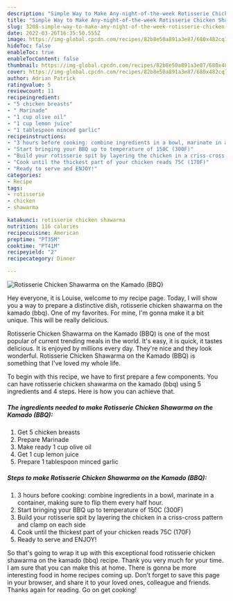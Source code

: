```yaml
---
description: "Simple Way to Make Any-night-of-the-week Rotisserie Chicken Shawarma on the Kamado (BBQ)"
title: "Simple Way to Make Any-night-of-the-week Rotisserie Chicken Shawarma on the Kamado (BBQ)"
slug: 3208-simple-way-to-make-any-night-of-the-week-rotisserie-chicken-shawarma-on-the-kamado-bbq
date: 2022-03-26T16:35:50.555Z
image: https://img-global.cpcdn.com/recipes/82b8e50a891a3e87/680x482cq70/rotisserie-chicken-shawarma-on-the-kamado-bbq-recipe-main-photo.jpg
hideToc: false
enableToc: true
enableTocContent: false
thumbnail: https://img-global.cpcdn.com/recipes/82b8e50a891a3e87/680x482cq70/rotisserie-chicken-shawarma-on-the-kamado-bbq-recipe-main-photo.jpg
cover: https://img-global.cpcdn.com/recipes/82b8e50a891a3e87/680x482cq70/rotisserie-chicken-shawarma-on-the-kamado-bbq-recipe-main-photo.jpg
author: Adrian Patrick
ratingvalue: 5
reviewcount: 11
recipeingredient:
- "5 chicken breasts"
- " Marinade"
- "1 cup olive oil"
- "1 cup lemon juice"
- "1 tablespoon minced garlic"
recipeinstructions:
- "3 hours before cooking: combine ingredients in a bowl, marinate in a container, making sure to flip them every half hour."
- "Start bringing your BBQ up to temperature of 150C (300F)"
- "Build your rotisserie spit by layering the chicken in a criss-cross pattern and clamp on each side"
- "Cook until the thickest part of your chicken reads 75C (170F)"
- "Ready to serve and ENJOY!"
categories:
- Recipe
tags:
- rotisserie
- chicken
- shawarma

katakunci: rotisserie chicken shawarma 
nutrition: 116 calories
recipecuisine: American
preptime: "PT35M"
cooktime: "PT41M"
recipeyield: "2"
recipecategory: Dinner

---
```



![Rotisserie Chicken Shawarma on the Kamado (BBQ)](https://img-global.cpcdn.com/recipes/82b8e50a891a3e87/680x482cq70/rotisserie-chicken-shawarma-on-the-kamado-bbq-recipe-main-photo.jpg)

Hey everyone, it is Louise, welcome to my recipe page. Today, I will show you a way to prepare a distinctive dish, rotisserie chicken shawarma on the kamado (bbq). One of my favorites. For mine, I'm gonna make it a bit unique. This will be really delicious.

Rotisserie Chicken Shawarma on the Kamado (BBQ) is one of the most popular of current trending meals in the world. It's easy, it is quick, it tastes delicious. It is enjoyed by millions every day. They're nice and they look wonderful. Rotisserie Chicken Shawarma on the Kamado (BBQ) is something that I've loved my whole life.




To begin with this recipe, we have to first prepare a few components. You can have rotisserie chicken shawarma on the kamado (bbq) using 5 ingredients and 4 steps. Here is how you can achieve that.

<!--inarticleads1-->

##### The ingredients needed to make Rotisserie Chicken Shawarma on the Kamado (BBQ):

1. Get 5 chicken breasts
1. Prepare  Marinade
1. Make ready 1 cup olive oil
1. Get 1 cup lemon juice
1. Prepare 1 tablespoon minced garlic




<!--inarticleads2-->

##### Steps to make Rotisserie Chicken Shawarma on the Kamado (BBQ):

1. 3 hours before cooking: combine ingredients in a bowl, marinate in a container, making sure to flip them every half hour.
1. Start bringing your BBQ up to temperature of 150C (300F)
1. Build your rotisserie spit by layering the chicken in a criss-cross pattern and clamp on each side
1. Cook until the thickest part of your chicken reads 75C (170F)
1. Ready to serve and ENJOY!



So that's going to wrap it up with this exceptional food rotisserie chicken shawarma on the kamado (bbq) recipe. Thank you very much for your time. I am sure that you can make this at home. There is gonna be more interesting food in home recipes coming up. Don't forget to save this page in your browser, and share it to your loved ones, colleague and friends. Thanks again for reading. Go on get cooking!
